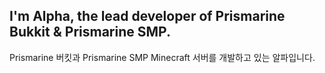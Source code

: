## I'm Alpha, the lead developer of Prismarine Bukkit & Prismarine SMP.
Prismarine 버킷과 Prismarine SMP Minecraft 서버를 개발하고 있는 알파입니다.
